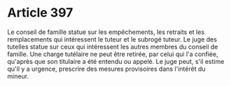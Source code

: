 # Article 397

Le conseil de famille statue sur les empêchements, les retraits et les remplacements qui intéressent le tuteur et le subrogé tuteur.   Le juge des tutelles statue sur ceux qui intéressent les autres membres du conseil de famille.   Une charge tutélaire ne peut être retirée, par celui qui l'a confiée, qu'après que son titulaire a été entendu ou appelé.   Le juge peut, s'il estime qu'il y a urgence, prescrire des mesures provisoires dans l'intérêt du mineur.